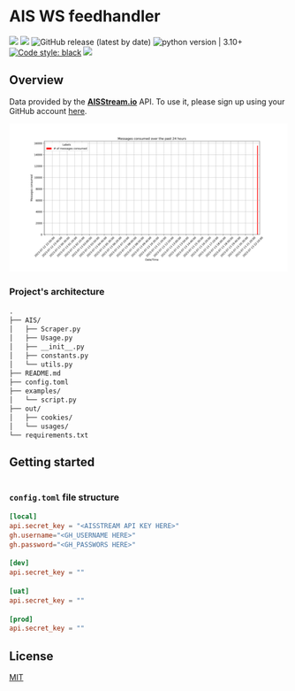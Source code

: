 # AIS WS feedhandler

<img src="https://img.shields.io/static/v1?label=Languages&message=Python&color=ff0000"/>&nbsp;<img src="https://img.shields.io/static/v1?label=Restriction&message=NO&color=26c601"/> ![GitHub release (latest by date)](https://img.shields.io/github/v/release/lcsrodriguez/ecocal) ![python version | 3.10+](https://img.shields.io/badge/Python%20version-3.10+-magenta) [![Code style: black](https://img.shields.io/badge/code%20style-black-000000.svg)](https://github.com/psf/black) ![](https://img.shields.io/badge/Dependabot-enabled-blue)



## Overview

Data provided by the **[AISStream.io](https://aisstream.io/)** API. 
To use it, please sign up using your GitHub account [here](https://aisstream.io/authenticate). 


<p align="center">
    <img alt="Example" width="800px" src="assets/img/ex.png">
</p>



### Project's architecture

```
.
├── AIS/
│   ├── Scraper.py
│   ├── Usage.py
│   ├── __init__.py
│   ├── constants.py
│   └── utils.py
├── README.md
├── config.toml
├── examples/
│   └── script.py
├── out/
│   ├── cookies/
│   └── usages/
└── requirements.txt
```

## Getting started

```

```


### ``config.toml`` file structure

```toml
[local]
api.secret_key = "<AISSTREAM API KEY HERE>"
gh.username="<GH_USERNAME HERE>"
gh.password="<GH_PASSWORS HERE>"

[dev]
api.secret_key = ""

[uat]
api.secret_key = ""

[prod]
api.secret_key = ""
```

## License

[MIT](LICENSE)